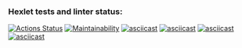 ### Hexlet tests and linter status:
[![Actions Status](https://github.com/maaladina/frontend-project-lvl1/workflows/hexlet-check/badge.svg)](https://github.com/maaladina/frontend-project-lvl1/actions)
[![Maintainability](https://api.codeclimate.com/v1/badges/0af247754e72cfb3a032/maintainability)](https://codeclimate.com/github/maaladina/frontend-project-lvl1/maintainability)
[![asciicast](https://asciinema.org/a/IWn7wjMXtYFUA4yOsSyz2xaJT.svg)](https://asciinema.org/a/IWn7wjMXtYFUA4yOsSyz2xaJT)
[![asciicast](https://asciinema.org/a/WZzIHZXKlEEvi8zxJnW5ku7Wb.svg)](https://asciinema.org/a/WZzIHZXKlEEvi8zxJnW5ku7Wb)
[![asciicast](https://asciinema.org/a/x07JUf0JyLGPoNu3KLKAk7EgR.svg)](https://asciinema.org/a/x07JUf0JyLGPoNu3KLKAk7EgR)
[![asciicast](https://asciinema.org/a/JTwiVLknE318eUKLMaBoyvoWo.svg)](https://asciinema.org/a/JTwiVLknE318eUKLMaBoyvoWo)

